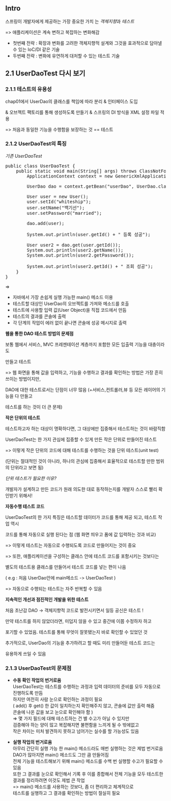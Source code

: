 ## Intro

스프링이 개발자에게 제공하는 가장 중요한 가치 는 *객체지향*과 *테스트*

=> 애플리케이션은 계속 변하고 복잡하는 변화해감

- 첫번쨰 전략 : 확장과 변화를 고려한 객체지향적 설계와 그것을 효과적으로 담아낼 수 있는
IoC/DI 같은 기술
- 두번째 전략 : 변화에 유연하게 대처할 수 있는 테스트 기술


## 2.1 UserDaoTest 다시 보기


### 2.1.1 테스트의 유용성

chap01에서 UserDao의 클래스를 책임에 따라 분리 & 인터페이스 도입 

& 오브젝트 팩토리를 통해 생성하도록 만들기 & 스프링의 DI 방식을 XML 설정 파일 적용

=> 처음과 동일한 기능을 수행함을 보장하는 것 == 테스트 



### 2.1.2 UserDaoTest의 특징

*기존 UserDaoTest*
<pre>
public class UserDaoTest {
	public static void main(String[] args) throws ClassNotFoundException, SQLException {
		ApplicationContext context = new GenericXmlApplicationContext("applicationContext.xml");
		
		UserDao dao = context.getBean("userDao", UserDao.class);
		
		User user = new User();
		user.setId("whiteship");
		user.setName("백기선");
		user.setPassword("married");

		dao.add(user);
			
		System.out.println(user.getId() + " 등록 성공");
		
		User user2 = dao.get(user.getId());
		System.out.println(user2.getName());
		System.out.println(user2.getPassword());
			
		System.out.println(user2.getId() + " 조회 성공");
	}
}
</pre>


=>
- 자바에서 가장 손쉽게 실행 가능한 main() 메소드 이용
- 테스트할 대상인 UserDao의 오브젝트를 가져와 메소드를 호출
- 테스트에 사용할 입력 값(User Object)을 직접 코드에서 만듬
- 테스트의 결과를 콘솔에 출력
- 각 단계의 작업이 에러 없이 끝나면 콘솔에 성공 메시지로 출력



**웹을 통한 DAO 테스트 방법의 문제점**

보통 웹에서 서비스, MVC 프레젠테이션 계층까지 포함한 모든 입출력 기능을 대충이라도

만들고 테스트

=> 웹 화면을 통해 값을 입력하고, 기능을 수행하고 결과를 확인하는 방법은 가장 흔히 쓰이는 방법이지만,

DAO에 대한 테스트로서는 단점이 너무 많음 (+서비스,컨트롤러,뷰 등 모든 레이어의 기능을 다 만들고

테스트를 하는 것이 더 큰 문제)


**작은 단위의 테스트** 

테스트하고자 하는 대상이 명확하다면, 그 대상에만 집중해서 테스트하는 것이 바람직함

UserDaoTest는 한 가지 관심에 집중할 수 있게 만든 작은 단위로 만들어진 테스트

=> 이렇게 작은 단위의 코드에 대해 테스트를 수행하는 것을 단위 테스트(unit test)

(단위는 절대적인 것이 아니라, 하나의 관심에 집중해서 효율적으로 테스트할 만한 범위의 단위라고 보면 됨)



*단위 테스트가 필요한 이유?*

개발자가 설계하고 만든 코드가 원래 의도한 대로 동작하는지를 개발자 스스로 빨리 확인받기 위해서!


**자동수행 테스트 코드**

UserDaoTest의 한 가지 특징은 테스트할 데이터가 코드를 통해 제공 되고, 테스트 작업 역시

코드를 통해 자동으로 실행 된다는 점 (웹 화면 띄우고 폼에 값 입력하는 것과 비교)

=> 이렇게 테스트는 자동으로 수행되도록 코드로 만들어지는 것이 중요

=> 또한, 애플리케이션을 구성하는 클래스 안에 테스트 코드를 포함시키는 것보다는

별도의 테스트용 클래스를 만들어서 테스트 코드를 넣는 편이 나음

( e.g : 처음 UserDao안에 main메소드 -> UserDaoTest )

=> 자동으로 수행되는 테스트는 자주 반복할 수 있음



**지속적인 개선과 점진적인 개발을 위한 테스트**

처음 초난감 DAO -> 객체지향적 코드로 발전시키면서 일등 공신은 테스트 !

만약 테스트를 하지 않았더라면, 미덥지 않을 수 있고 중간에 이쯤 수정하자 하고

포기할 수 있었음. 테스트를 통해 무엇이 잘못됐는지 바로 확인할 수 있었던 것

추가적으로, UserDao의 기능을 추가하려고 할 때도 미리 만들어둔 테스트 코드는

유용하게 쓰일 수 있음



### 2.1.3 UserDaoTest의 문제점

- **수동 확인 작업의 번거로움** <br>
UserDaoTest는 테스트를 수행하는 과정과 입력 데이터의 준비를 모두 자동으로 진행하도록 만듬 <br>
하지만 여전히 사람 눈으로 확인하는 과정이 필요 <br>
( add() 후 get() 한 값이 일치하는지 확인해주지 않고, 콘솔에 값만 출력 해줌 <br>
콘솔에 나온 값을 보고 눈으로 확인해야 함 ) <br>
=> 몇 가지 필드에 대해 테스트하는 건 별 수고가 아닐 수 있지만 <br>
검증해야 하는 양이 많고 복잡해지면 불편함을 느끼게 될 수 밖에없고 <br>
작은 차이는 미처 발견하지 못하고 넘어가는 실수를 할 가능성도 있음


- **실행 작업의 번거로움** <br>
아무리 간단히 실행 가능 한 main() 메소드라도 매번 실행하는 것은 제법 번거로움 <br>
DAO가 많아지면 main() 메소드도 그만 큼 만들어짐<br>
전체 기능을 테스트해보기 위해 main() 메소드를 수백 번 실행할 수고가 필요할 수 있음<br>
또한 그 결과를 눈으로 확인해서 기록 후 이를 종합해서 전체 기능을 모두 테스트한<br>
결과를 정리하려면 이것도 제법 큰 작업<br>
=> main() 메소드를 사용하는 것보다, 좀 더 편리하고 체계적으로 <br>
테스트를 실행하고 그 결과를 확인하는 방법이 절실히 필요



 




 
























